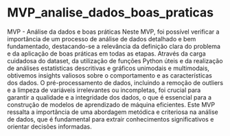 # MVP_analise_dados_boas_praticas
MVP - Análise da dados e boas práticas
Neste MVP, foi possível verificar a importância de um processo de análise de dados detalhado e bem fundamentado, destacando-se a relevância da definição clara do problema e da aplicação de boas práticas em todas as etapas. Através da carga cuidadosa do dataset, da utilização de funções Python úteis e da realização de análises estatísticas descritivas e gráficos unimodais e multimodais, obtivemos insights valiosos sobre o comportamento e as características dos dados. O pré-processamento de dados, incluindo a remoção de outliers e a limpeza de variáveis irrelevantes ou incompletas, foi crucial para garantir a qualidade e a integridade dos dados, o que é essencial para a construção de modelos de aprendizado de máquina eficientes. Este MVP ressalta a importância de uma abordagem metódica e criteriosa na análise de dados, que é fundamental para extrair conhecimentos significativos e orientar decisões informadas.
